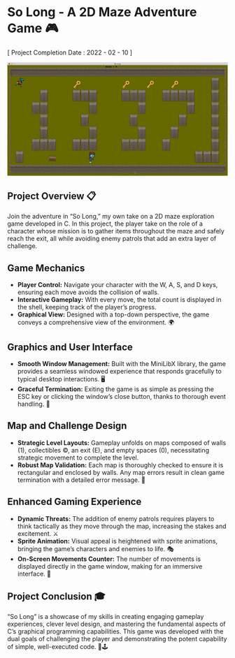# So Long - A 2D Maze Adventure Game 🎮
[ Project Completion Date : 2022 - 02 - 10 ]

<div align="center"> <img src="https://github.com/ychaaibi/so_long/blob/main/Readme/game_view.gif"> </div>

## Project Overview 📋
Join the adventure in “So Long,” my own take on a 2D maze exploration game developed in C. In this project, the player take on the role of a character whose mission is to gather items throughout the maze and safely reach the exit, all while avoiding enemy patrols that add an extra layer of challenge.

## Game Mechanics
- **Player Control:** Navigate your character with the W, A, S, and D keys, ensuring each move avoids the collision of walls.
- **Interactive Gameplay:** With every move, the total count is displayed in the shell, keeping track of the player’s progress.
- **Graphical View:** Designed with a top-down perspective, the game conveys a comprehensive view of the environment. 🌍

## Graphics and User Interface
- **Smooth Window Management:** Built with the MiniLibX library, the game provides a seamless windowed experience that responds gracefully to typical desktop interactions. 🖥️
- **Graceful Termination:** Exiting the game is as simple as pressing the ESC key or clicking the window’s close button, thanks to thorough event handling. 🚪

## Map and Challenge Design
- **Strategic Level Layouts:** Gameplay unfolds on maps composed of walls (1), collectibles ©, an exit (E), and empty spaces (0), necessitating strategic movement to complete the level.
- **Robust Map Validation:** Each map is thoroughly checked to ensure it is rectangular and enclosed by walls. Any map errors result in clean game termination with a detailed error message. 🚧

## Enhanced Gaming Experience
- **Dynamic Threats:** The addition of enemy patrols requires players to think tactically as they move through the map, increasing the stakes and excitement. ⚔️
- **Sprite Animation:** Visual appeal is heightened with sprite animations, bringing the game’s characters and enemies to life. 🎭
- **On-Screen Movements Counter:** The number of movements is displayed directly in the game window, making for an immersive interface. 🔄

## Project Conclusion 🎓
“So Long” is a showcase of my skills in creating engaging gameplay experiences, clever level design, and mastering the fundamental aspects of C’s graphical programming capabilities. This game was developed with the dual goals of challenging the player and demonstrating the potent capability of simple, well-executed code. 🚀🕹️
